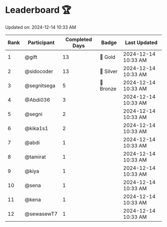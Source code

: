 # Leaderboard 🏆

Updated on: 2024-12-14 10:33 AM

| Rank | Participant       | Completed Days | Badge      | Last Updated         |
|------|-------------------|----------------|------------|----------------------|
| 1    | @gift             | 13             | 🏅 Gold     | 2024-12-14 10:33 AM |
| 2    | @sidocoder        | 13             | 🥈 Silver   | 2024-12-14 10:33 AM |
| 3    | @segnitsega       | 5              | 🥉 Bronze   | 2024-12-14 10:33 AM |
| 4    | @Abdi036          | 3              |            | 2024-12-14 10:33 AM |
| 5    | @segni            | 2              |            | 2024-12-14 10:33 AM |
| 6    | @kika1s1          | 2              |            | 2024-12-14 10:33 AM |
| 7    | @abdi             | 1              |            | 2024-12-14 10:33 AM |
| 8    | @tamirat          | 1              |            | 2024-12-14 10:33 AM |
| 9    | @kiya             | 1              |            | 2024-12-14 10:33 AM |
| 10   | @sena             | 1              |            | 2024-12-14 10:33 AM |
| 11   | @kena             | 1              |            | 2024-12-14 10:33 AM |
| 12   | @sewasewT7        | 1              |            | 2024-12-14 10:33 AM |
